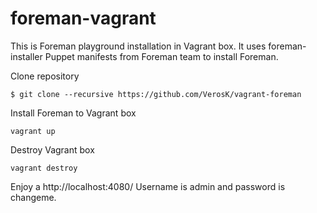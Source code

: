 foreman-vagrant
=============

This is Foreman playground installation in Vagrant box. It uses
foreman-installer Puppet manifests from Foreman team to install 
Foreman.

Clone repository
 
    $ git clone --recursive https://github.com/VerosK/vagrant-foreman 

Install Foreman to Vagrant box

    vagrant up

Destroy Vagrant box
  
    vagrant destroy

Enjoy a http://localhost:4080/  Username is admin and password is changeme.
